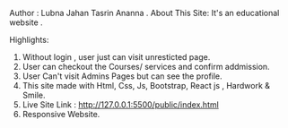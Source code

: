 Author : Lubna Jahan Tasrin Ananna .
About This Site: It's an educational website .

Highlights: 
   1. Without login , user just can visit unresticted page.
   2. User can checkout the Courses/ services and confirm addmission.
   3. User Can't visit Admins Pages but can see the profile.
   4. This site made with Html, Css, Js, Bootstrap, React js , Hardwork & Smile.
   5. Live Site Link :  http://127.0.0.1:5500/public/index.html
   6. Responsive Website.
